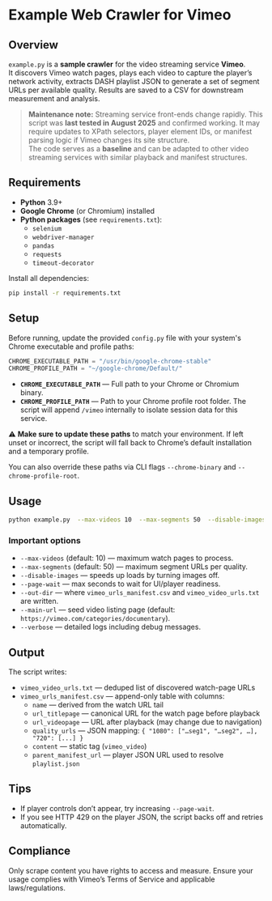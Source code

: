 # Example Web Crawler for Vimeo

## Overview
`example.py` is a **sample crawler** for the video streaming service **Vimeo**.  
It discovers Vimeo watch pages, plays each video to capture the player’s network activity, extracts DASH playlist JSON to generate a set of segment URLs per available quality. Results are saved to a CSV for downstream measurement and analysis.

> **Maintenance note:** Streaming service front-ends change rapidly. This script was **last tested in August 2025** and confirmed working. It may require updates to XPath selectors, player element IDs, or manifest parsing logic if Vimeo changes its site structure.  
> The code serves as a **baseline** and can be adapted to other video streaming services with similar playback and manifest structures.

## Requirements
- **Python** 3.9+
- **Google Chrome** (or Chromium) installed
- **Python packages** (see `requirements.txt`):
  - `selenium`
  - `webdriver-manager`
  - `pandas`
  - `requests`
  - `timeout-decorator`

Install all dependencies:
```bash
pip install -r requirements.txt
```

## Setup
Before running, update the provided `config.py` file with your system's Chrome executable and profile paths:

```python
CHROME_EXECUTABLE_PATH = "/usr/bin/google-chrome-stable"
CHROME_PROFILE_PATH = "~/google-chrome/Default/"
```

- **`CHROME_EXECUTABLE_PATH`** — Full path to your Chrome or Chromium binary.  
- **`CHROME_PROFILE_PATH`** — Path to your Chrome profile root folder. The script will append `/vimeo` internally to isolate session data for this service.  

⚠ **Make sure to update these paths** to match your environment. If left unset or incorrect, the script will fall back to Chrome’s default installation and a temporary profile.

You can also override these paths via CLI flags `--chrome-binary` and `--chrome-profile-root`.

## Usage
```bash
python example.py  --max-videos 10  --max-segments 50  --disable-images  --out-dir ./urls/vimeo  --verbose
```

### Important options
- `--max-videos` (default: 10) — maximum watch pages to process.
- `--max-segments` (default: 50) — maximum segment URLs per quality.
- `--disable-images` — speeds up loads by turning images off.
- `--page-wait` — max seconds to wait for UI/player readiness.
- `--out-dir` — where `vimeo_urls_manifest.csv` and `vimeo_video_urls.txt` are written.
- `--main-url` — seed video listing page (default: `https://vimeo.com/categories/documentary`).
- `--verbose` — detailed logs including debug messages.

## Output
The script writes:
- `vimeo_video_urls.txt` — deduped list of discovered watch-page URLs
- `vimeo_urls_manifest.csv` — append-only table with columns:
  - `name` — derived from the watch URL tail
  - `url_titlepage` — canonical URL for the watch page before playback
  - `url_videopage` — URL after playback (may change due to navigation)
  - `quality_urls` — JSON mapping: `{ "1080": ["…seg1", "…seg2", …], "720": [...] }`
  - `content` — static tag (`vimeo_video`)
  - `parent_manifest_url` — player JSON URL used to resolve `playlist.json`

## Tips
- If player controls don’t appear, try increasing `--page-wait`.
- If you see HTTP 429 on the player JSON, the script backs off and retries automatically.

## Compliance
Only scrape content you have rights to access and measure. Ensure your usage complies with Vimeo’s Terms of Service and applicable laws/regulations.